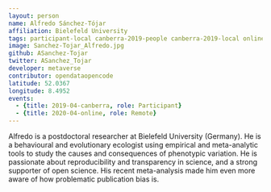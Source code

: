 ```yaml
---
layout: person
name: Alfredo Sánchez-Tójar
affiliation: Bielefeld University
tags: participant-local canberra-2019-people canberra-2019-local online-2020-people online-2020-remote
image: Sanchez-Tojar_Alfredo.jpg
github: ASanchez-Tojar
twitter: ASanchez_Tojar
developer: metaverse
contributor: opendataopencode
latitude: 52.0367
longitude: 8.4952
events:
  - {title: 2019-04-canberra, role: Participant}
  - {title: 2020-04-online, role: Remote}
---
```

Alfredo is a postdoctoral researcher at Bielefeld University (Germany). He is a behavioural and evolutionary ecologist using empirical and meta-analytic tools to study the causes and consequences of phenotypic variation. He is passionate about reproducibility and transparency in science, and a strong supporter of open science. His recent meta-analysis made him even more aware of how problematic publication bias is.